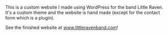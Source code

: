 This is a custom website I made using WordPress for the band Little Raven. It's a custom theme and the website is hand made (except for the contact form which is a plugin).

See the finished website at www.littleravenband.com!